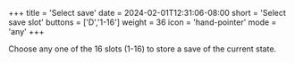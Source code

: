 +++
title = 'Select save'
date = 2024-02-01T12:31:06-08:00
short = 'Select save slot'
buttons = ['D','1-16']
weight = 36
icon = 'hand-pointer'
mode = 'any'
+++

Choose any one of the 16 slots (1-16) to store a save of the current state.